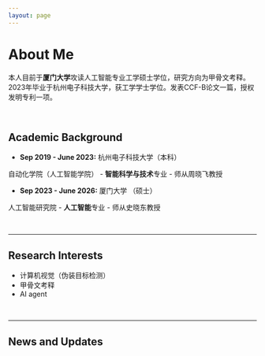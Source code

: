 ```yaml
---
layout: page
---
```


# About Me

 本人目前于**厦门大学**攻读人工智能专业工学硕士学位，研究方向为甲骨文考释。2023年毕业于杭州电子科技大学，获工学学士学位。发表CCF-B论文一篇，授权发明专利一项。

<br>

## Academic Background

- **Sep 2019 - June 2023:** 杭州电子科技大学（本科）

 自动化学院（人工智能学院） - **智能科学与技术**专业 - 师从周晓飞教授

- **Sep 2023 - June 2026:** 厦门大学 （硕士）

 人工智能研究院 - **人工智能**专业 - 师从史晓东教授

<br>

---

## Research Interests

- 计算机视觉（伪装目标检测）
- 甲骨文考释
- AI agent

<br>

---

## News and Updates




